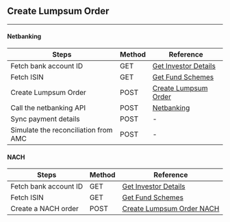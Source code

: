 ## Create Lumpsum Order
----------------

#### Netbanking
|     Steps    |     Method       |    Reference    |
|--------------|------------------|-----------------|
| Fetch bank account ID | GET | [Get Investor Details](https://fintechprimitives.com/api/#get-investor-details) |
| Fetch ISIN | GET | [Get Fund Schemes](https://fintechprimitives.com/api/#get-fund-schemes) |
| Create Lumpsum Order | POST | [Create Lumpsum Order](httpshttps://fintechprimitives.com/api/#post-create-lumpsum-order-netbanking) |
| Call the netbanking API | POST | [Netbanking](https://fintechprimitives.com/api/#post-net-banking) |
| Sync payment details | POST | - |
| Simulate the reconciliation from AMC | POST | - |

#### NACH
|     Steps    |     Method       |    Reference    |
|--------------|------------------|-----------------|
| Fetch bank account ID | GET | [Get Investor Details](https://fintechprimitives.com/api/#get-investor-details) |
| Fetch ISIN | GET | [Get Fund Schemes](https://fintechprimitives.com/api/#get-fund-schemes) |
| Create a NACH order | POST | [Create Lumpsum Order NACH](https://fintechprimitives.com/api/#post-create-lumpsum-order-nach) |
